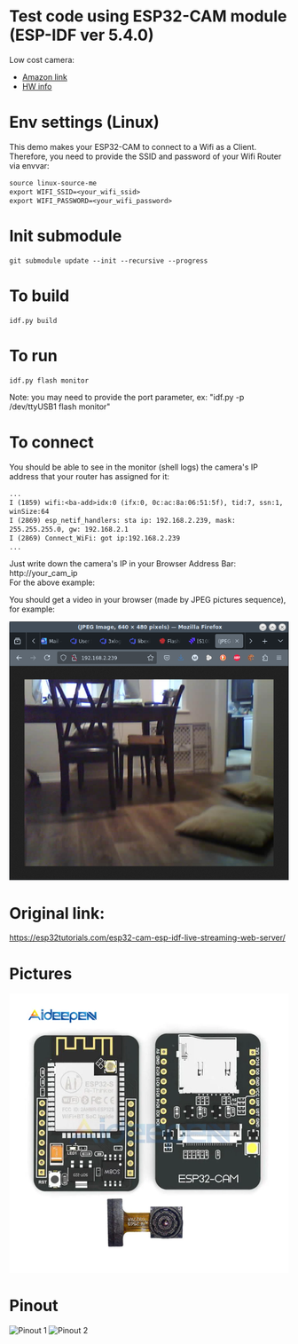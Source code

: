 # Test code using ESP32-CAM module (ESP-IDF ver 5.4.0)

Low cost camera:

- [Amazon link](https://www.amazon.ca/dp/B0BPXK9897)
- [HW info](https://www.aideepen.com/products/esp32-cam-wifi-bluetooth-module-with-ov2640-camera-module-development-board-esp32-support-ov2640-and-ov7670-cameras-5v)


# Env settings (Linux)
This demo makes your ESP32-CAM to connect to a Wifi as a Client. Therefore, you need to provide the SSID and password of your Wifi Router via envvar:
```
source linux-source-me
export WIFI_SSID=<your_wifi_ssid>
export WIFI_PASSWORD=<your_wifi_password>
```
# Init submodule
```
git submodule update --init --recursive --progress
```

# To build
```
idf.py build
```

# To run
```
idf.py flash monitor
```
Note: you may need to provide the port parameter, ex: "idf.py -p /dev/ttyUSB1 flash monitor"

# To connect
You should be able to see in the monitor (shell logs) the camera's IP address that your router has assigned for it:
```
...
I (1859) wifi:<ba-add>idx:0 (ifx:0, 0c:ac:8a:06:51:5f), tid:7, ssn:1, winSize:64
I (2869) esp_netif_handlers: sta ip: 192.168.2.239, mask: 255.255.255.0, gw: 192.168.2.1
I (2869) Connect_WiFi: got ip:192.168.2.239
...
```

Just write down the camera's IP in your Browser Address Bar: http://your_cam_ip
<br>
For the above example:

You should get a video in your browser (made by JPEG pictures sequence), for example:

![Picture](Docs/image-sample.png)

# Original link:
https://esp32tutorials.com/esp32-cam-esp-idf-live-streaming-web-server/

# Pictures
![Picture](Docs/esp32-cam-picture.webp)

# Pinout
![Pinout 1](Docs/pinout.avif)
![Pinout 2](Docs/pinout-2.avif)
